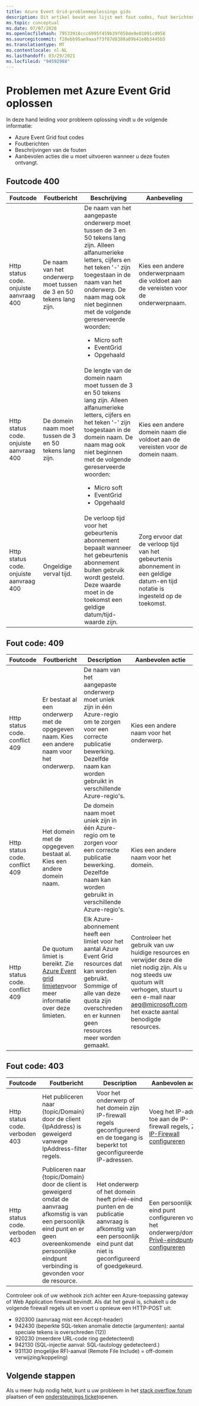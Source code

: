 ```yaml
---
title: Azure Event Grid-probleemoplossings gids
description: Dit artikel bevat een lijst met fout codes, fout berichten, beschrijvingen en aanbevolen acties.
ms.topic: conceptual
ms.date: 07/07/2020
ms.openlocfilehash: 79533918ccc6995f459b39f058de9e01091c0958
ms.sourcegitcommit: f28ebb95ae9aaaff3f87d8388a09b41e0b3445b5
ms.translationtype: MT
ms.contentlocale: nl-NL
ms.lasthandoff: 03/29/2021
ms.locfileid: "94592988"
---
```

# <a name="troubleshoot-azure-event-grid-errors"></a>Problemen met Azure Event Grid oplossen
In deze hand leiding voor probleem oplossing vindt u de volgende informatie: 

- Azure Event Grid fout codes
- Foutberichten
- Beschrijvingen van de fouten
- Aanbevolen acties die u moet uitvoeren wanneer u deze fouten ontvangt. 

## <a name="error-code-400"></a>Foutcode 400
| Foutcode | Foutbericht | Beschrijving | Aanbeveling |
| ---------- | ------------- | ----------- | -------------- | 
| Http status code. onjuiste aanvraag<br/>400 | De naam van het onderwerp moet tussen de 3 en 50 tekens lang zijn. | De naam van het aangepaste onderwerp moet tussen de 3 en 50 tekens lang zijn. Alleen alfanumerieke letters, cijfers en het teken '-' zijn toegestaan in de naam van het onderwerp. De naam mag ook niet beginnen met de volgende gereserveerde woorden: <ul><li>Micro soft</li><li>EventGrid</li><li>Opgehaald</li></ul> | Kies een andere onderwerpnaam die voldoet aan de vereisten voor de onderwerpnaam. |
| Http status code. onjuiste aanvraag<br/>400 | De domein naam moet tussen de 3 en 50 tekens lang zijn. | De lengte van de domein naam moet tussen de 3 en 50 tekens lang zijn. Alleen alfanumerieke letters, cijfers en het teken '-' zijn toegestaan in de domein naam. De naam mag ook niet beginnen met de volgende gereserveerde woorden:<ul><li>Micro soft</li><li>EventGrid</li><li>Opgehaald</li> | Kies een andere domein naam die voldoet aan de vereisten voor de domein naam. |
| Http status code. onjuiste aanvraag<br/>400 | Ongeldige verval tijd. | De verloop tijd voor het gebeurtenis abonnement bepaalt wanneer het gebeurtenis abonnement buiten gebruik wordt gesteld. Deze waarde moet in de toekomst een geldige datum/tijd-waarde zijn.| Zorg ervoor dat de verloop tijd van het gebeurtenis abonnement in een geldige datum-en tijd notatie is ingesteld op de toekomst. |

## <a name="error-code-409"></a>Fout code: 409
| Foutcode | Foutbericht | Description | Aanbevolen actie |
| ---------- | ------------- | ----------- | -------------- | 
| Http status code. conflict <br/>409 | Er bestaat al een onderwerp met de opgegeven naam. Kies een andere naam voor het onderwerp.   | De naam van het aangepaste onderwerp moet uniek zijn in één Azure-regio om te zorgen voor een correcte publicatie bewerking. Dezelfde naam kan worden gebruikt in verschillende Azure-regio's. | Kies een andere naam voor het onderwerp. |
| Http status code. conflict <br/> 409 | Het domein met de opgegeven bestaat al. Kies een andere domein naam. | De domein naam moet uniek zijn in één Azure-regio om te zorgen voor een correcte publicatie bewerking. Dezelfde naam kan worden gebruikt in verschillende Azure-regio's. | Kies een andere naam voor het domein. |
| Http status code. conflict<br/>409 | De quotum limiet is bereikt. Zie [Azure Event grid limieten](../azure-resource-manager/management/azure-subscription-service-limits.md#event-grid-limits)voor meer informatie over deze limieten.  | Elk Azure-abonnement heeft een limiet voor het aantal Azure Event Grid resources dat kan worden gebruikt. Sommige of alle van deze quota zijn overschreden en er kunnen geen resources meer worden gemaakt. |    Controleer het gebruik van uw huidige resources en verwijder deze die niet nodig zijn. Als u nog steeds uw quotum wilt verhogen, stuurt u een e-mail naar [aeg@microsoft.com](mailto:aeg@microsoft.com) het exacte aantal benodigde resources. |

## <a name="error-code-403"></a>Fout code: 403

| Foutcode | Foutbericht | Description | Aanbevolen actie |
| ---------- | ------------- | ----------- | ------------------ |
| Http status code. verboden <br/>403 | Het publiceren naar {topic/Domain} door de client {IpAddress} is geweigerd vanwege IpAddress-filter regels. | Voor het onderwerp of het domein zijn IP-firewall regels geconfigureerd en de toegang is beperkt tot geconfigureerde IP-adressen. | Voeg het IP-adres toe aan de IP-firewall regels, Zie [IP-Firewall configureren](configure-firewall.md) |
| Http status code. verboden <br/> 403 | Publiceren naar {topic/Domain} door de client is geweigerd omdat de aanvraag afkomstig is van een persoonlijk eind punt en er geen overeenkomende persoonlijke eindpunt verbinding is gevonden voor de resource. | Het onderwerp of het domein heeft privé-eind punten en de publicatie aanvraag is afkomstig van een persoonlijk eind punt dat niet is geconfigureerd of goedgekeurd. | Een persoonlijk eind punt configureren voor het onderwerp/domein. [Privé-eindpunten configureren](configure-private-endpoints.md) |

Controleer ook of uw webhook zich achter een Azure-toepassing gateway of Web Application firewall bevindt. Als dat het geval is, schakelt u de volgende firewall regels uit en voert u opnieuw een HTTP-POST uit:

- 920300 (aanvraag mist een Accept-header)
- 942430 (beperkte SQL-teken anomalie detectie (argumenten): aantal speciale tekens is overschreden (12))
- 920230 (meerdere URL-code ring gedetecteerd)
- 942130 (SQL-injectie aanval: SQL-tautology gedetecteerd.)
- 931130 (mogelijke RFI-aanval (Remote File Include) = off-domein verwijzing/koppeling)



## <a name="next-steps"></a>Volgende stappen
Als u meer hulp nodig hebt, kunt u uw probleem in het [stack overflow forum](https://stackoverflow.com/questions/tagged/azure-eventgrid) plaatsen of een [ondersteunings ticket](https://azure.microsoft.com/support/options/)openen. 
